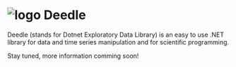![logo](https://www.bluemountaincapital.com/media/logo.gif)
Deedle
======

Deedle (stands for Dotnet Exploratory Data Library) is an easy to use .NET library 
for data and time series manipulation and for scientific programming. 

Stay tuned, more information comming soon!
